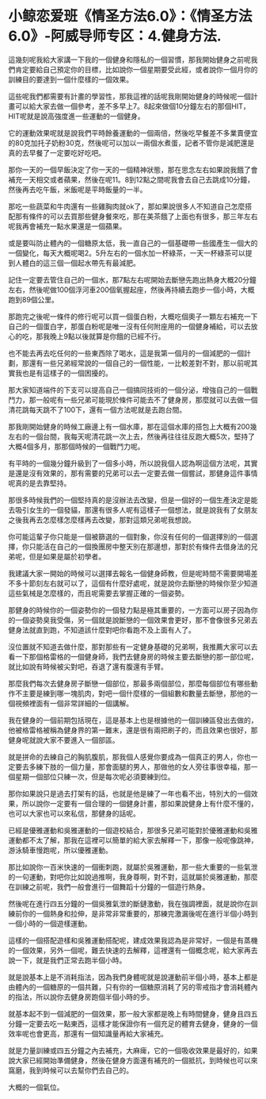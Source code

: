 # 小鲸恋爱班《情圣方法6.0》：《情圣方法6.0》-阿威导师专区：4.健身方法.

這幾刻呢我給大家講一下我的一個健身和隱私的一個習慣，那我開始健身之前呢我們肯定要給自己預定你的目標，比如說你一個星期要受此經，或者說你一個月你的訓練目的要達到一個什麼樣的一個效果。

這些呢我們都需要有計畫的學習性，那我這裡的話呢我剛開始健身的時候呢一個計畫可以給大家去做一個參考，差不多早上7。8起來做個10分鐘左右的那個HIT，HIT呢就是說高強度進一些運動的一個健身。

它的運動效果呢就是說我們平時餘養運動的一個兩倍，然後吃早餐差不多業賣便宜的80克加托子奶粉30克，然後呢可以加以一兩個水煮蛋，記者不管你是減肥還是真的去早餐了一定要吃好吃吧。

那你一天的一個早飯決定了你一天的一個精神狀態，那在思念左右如果說我餓了會補充一天相交或者蘋果，然後在呢11。8到12點之間呢我會去自己去跳成10分鐘，然後再去吃午飯，米飯呢是平時飯量的一半。

那吃一些蔬菜和牛肉還有一些雞胸肉就ok了，那如果說很多人不知道自己怎麼搭配那有條件的可以去買那些健身餐來吃，那在美茶餓了上面也有很多，那三年左右呢我再會補充一點水果還是一個蘋果。

或是要叫防止體內的一個糖原太低，我一直自己的一個基礎帶一些國產生一個大的一個變化，每天大概呢喝2。5升左右的一個水加一杯綠茶，一天一杯綠茶可以提到人體白的這三個一個起水帶先有最減肥。

記住一定要去管住自己的一個水，那7點左右呢開始去斷戀先跑出熱身大概20分鐘左右，然後呢做100個浮河車200個氧握起座，然後再持續去跑步一個小時，大概跑到89個公里。

那跑完之後呢一條件的修行呢可以買一個蛋白粉，大概吃個奧子一顆左右補充一下自己的一個蛋白字，那蛋白粉呢是唯一沒有任何附座用的一個健身補給，可以去放心的吃，那我晚上9點以後就算是你餓的已經不行。

也不能去再去吃任何的一些東西除了喝水，這是我第一個月的一個減肥的一個計劃，那還有一些兄弟經常說的一個自己的一個性能，一比較差對不對，那以前呢其實我也是有這樣子的一個困擾的。

那大家知道端件的下支可以提高自己一個搞同技術的一個分泌，增強自己的一個戰鬥力，那一般呢有一些兄弟可能現於條件可能去不了健身房，那麼就可以去做一個清花跳每天跳不了100下，還有一個方法呢就是去跑台間。

那我剛開始健身的時候工廠邊上有一個水庫，那在這個水庫的搭包上大概有200幾左右的一個台間，我每天呢清花跳一次上去，然後再往往往反跑大概5次，堅持了大概4個多月，那那個時候的一個戰鬥力呢。

有平時的一個幾分鐘升級到了一個多小時，所以說我個人認為啊這個方法呢，其實是還是沒有效果的，那有需要的兄弟可以去一定要去做一個嘗試，那健身這件事情呢真的是去靠堅持。

那很多時候我們的一個堅持真的是沒辦法去改變，但是一個好的一個生產決定是能去吸引女生的一個發貓，那還有很多人呢有這樣子一個想法，就是說我有了女朋友之後我再去怎麼樣怎麼樣再去改變，那對這類兄弟呢我想說。

你可能這輩子你只能是一個被篩選的一個對象，你沒有任何的一個選擇別的一個選擇，你只能活在自己的一個換團房中整天別在那邊想，那對於有條件去借身法的兄弟呢，但是如果是屬於初學者。

我建議大家一開始的時候可以選擇去報名一個健身師教，但是呢時間不需要開場差不多十節刻左右就可以了，這個有什麼好處呢，就是說你去斷戀的時候你至少知道這些氣械是怎麼樣的，而且呢需要去掌握正確的一個姿勢。

那健身的時候你的一個姿勢你的一個發力點是極其重要的，一方面可以房子因為你的一個姿勢臭我受傷，另一個就是說斷戀的一個效果會更好，那不會像很多兄弟去健身法就直到跑，不知道該什麼對吧你看跑不及上面有人了。

沒位置就不知道去做什麼，那對那些有一定健身基礎的兄弟啊，我推薦大家可以去看一下那個格雷格的一個健身師，我們去健身房的時候主要去斷戀的那一部位呢，就比如說有時候被尖對吧，吞退了還有腹還有手臂。

那麼我們每次去健身房子斷戀一個部位，那最多兩個部位，那麼每個部位有哪些動作不主要是練到哪一塊肌肉，對吧一個什麼樣的一個組數和數量去斷戀，那他的一個視頻裡面有一個非常詳細的一個講解。

我在健身的一個前期包括現在，這是基本上也是根據他的一個訓練區發出去做的，他被格雷格被稱為健身界的第一難末，還是很有兩把刷子的，而且效果也很好，那健身呢就說大家不要進入一個部區。

就是拼命的去練自己的胸肌腹肌，那我個人感覺你要成為一個真正的男人，你也一定要去多練下肢的一個力量，那會面腿的男人，那做他的女人旁往事很幸福，那一個星期一個部位只練一次，但是每次呢必須要練到位。

那你如果說只是過去打架有的話，也就是他是練了一年也看不出，特別大的一個效果，所以說你一定要有一個合理的一個健身計畫，那如果說健身上有什麼不懂的，也可以大家也可以來私信，那健身的話呢。

已經是優雅運動和吳雅運動的一個遊校結合，那很多兄弟可能對於優雅運動和吳雅運動都不太了解，那我在這裡可以簡單的給大家去解釋一下，那像一般呢像跳神，游泳騎車慢跑呢，所以優雅運動。

那比如說你一百米快速的一個衝刺跑，就屬於吳雅運動，那一些大重要的一些氣泄的一句運動，對吧你比如說過推啊，我身尊啊，對不對，這就屬於吳雅運動，那麼在訓練之前呢，我們一般會進行一個舞蹈十分鐘的一個遊行熱身。

然後呢在進行四五分鐘的一個吳雅氣泄的斷鏈激動，我在強調裡面，就是說你在訓練前你的一個熱身和拉伸，是非常非常重要的，那練完激漏後呢在進行半個小時到一個小時的一個遊樣運動。

這樣的一個搭配遊樣和吳雅運動搭配呢，建成效果我認為是非常好，一個是有蒸機的一個效果，另外一個呢，難去快速的去解釋，這裡還有一個概念呢，給大家再去說一下，就是我們正常去跑半個小時。

就是說基本上是不消耗指法，因為我們身體呢就是說運動前半個小時，基本上都是由體內的一個糖原的一個共難，只有你的一個糖原消耗了另的零戒指才會消耗體內的指法，所以說你去健身房跑個半個小時的步。

就基本起不到一個減肥的一個效果，那一般大家都是晚上有時間健身，健身且四五分鐘一定要去吃一點東西，這樣才能保證你有一個充足的體育去健身，健身的一個效率呢也會更高，那還有一個知識量再給大家補充。

就是力量訓練或四五分鐘之內去補充，大麻痺，它的一個吸收效果是最好的，如果說大家已經開始準備健身，然後在健身方面還有補充的一個抵抗，到時候也可以來窩磨，我到時候可以去幫你們去自己的。

大概的一個氣位。